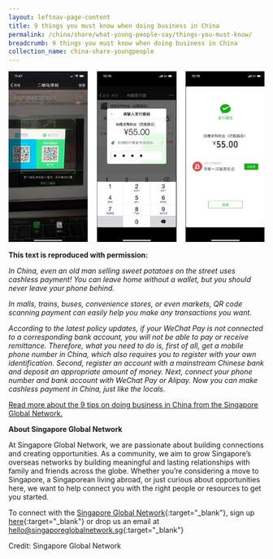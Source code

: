 ```yaml
---
layout: leftnav-page-content
title: 9 things you must know when doing business in China
permalink: /china/share/what-young-people-say/things-you-must-know/
breadcrumb: 9 things you must know when doing business in China
collection_name: china-share-youngpeople
---
```


<img src="\images\asean-employers\things-you-must-know.jpg" alt="things you must know" style="width:800px;" />

**This text is reproduced with permission:** 

*In China, even an old man selling sweet potatoes on the street uses cashless payment! You can leave home without a wallet, but you should never leave your phone behind.* 

*In malls, trains, buses, convenience stores, or even markets, QR code scanning payment can easily help you make any transactions you want.*

*According to the latest policy updates, if your WeChat Pay is not connected to a corresponding bank account, you will not be able to pay or receive remittance. Therefore, what you need to do is, first of all, get a mobile phone number in China, which also requires you to register with your own identification. Second, register an account with a mainstream Chinese bank and deposit an appropriate amount of money. Next, connect your phone number and bank account with WeChat Pay or Alipay. Now you can make cashless payment in China, just like the locals.*

[Read more about the 9 tips on doing business in China from the Singapore Global Network.](https://singaporeglobalnetwork.gov.sg/stories/business/9-things-you-must-know-when-doing-business-in-china/)



**About Singapore Global Network**

At Singapore Global Network, we are passionate about building connections and creating opportunities. As a community, we aim to grow Singapore’s overseas networks by building meaningful and lasting relationships with family and friends across the globe. Whether you’re considering a move to Singapore, a Singaporean living abroad, or just curious about opportunities here, we want to help connect you with the right people or resources to get you started.

To connect with the [Singapore Global Network](http://www.singaporeglobalnetwork.gov.sg/){:target="_blank"}, sign up [here](https://singaporeglobalnetwork.gov.sg/join-us/){:target="_blank"} or drop us an email at <hello@singaporeglobalnetwork.sg>{:target="_blank"}

Credit: Singapore Global Network